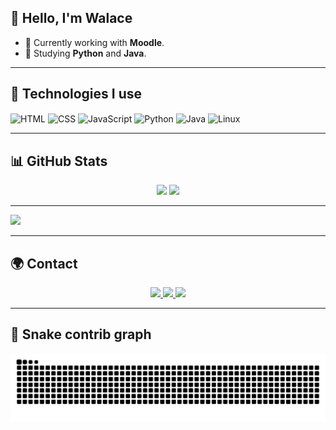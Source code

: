 ## 👋 Hello, I'm Walace

- 🔧 Currently working with **Moodle**.  
- 🌱 Studying **Python** and **Java**.  

---

## 🚀 Technologies I use

<div style="display: inline_block">
  <img align="center" alt="HTML" height="30" width="40" src="https://cdn.jsdelivr.net/gh/devicons/devicon/icons/html5/html5-original.svg"/>
  <img align="center" alt="CSS" height="30" width="40" src="https://cdn.jsdelivr.net/gh/devicons/devicon/icons/css3/css3-original.svg"/>
  <img align="center" alt="JavaScript" height="30" width="40" src="https://cdn.jsdelivr.net/gh/devicons/devicon/icons/javascript/javascript-original.svg"/>
  <img align="center" alt="Python" height="30" width="40" src="https://cdn.jsdelivr.net/gh/devicons/devicon/icons/python/python-original.svg"/>
  <img align="center" alt="Java" height="30" width="40" src="https://cdn.jsdelivr.net/gh/devicons/devicon/icons/java/java-original.svg"/>
  <img align="center" alt="Linux" height="30" width="40" src="https://cdn.jsdelivr.net/gh/devicons/devicon/icons/linux/linux-original.svg"/>
</div>

---

## 📊 GitHub Stats

<div align="center">
  <img height="180em" src="https://github-readme-stats.vercel.app/api?username=Walacekeystone&show_icons=true&theme=tokyonight&include_all_commits=true&count_private=true"/>
  <img height="180em" src="https://github-readme-stats.vercel.app/api/top-langs/?username=Walacekeystone&layout=compact&langs_count=7&theme=tokyonight"/>
</div>

---

<div align="alright">
  <img src="https://github.com/user-attachments/assets/5d701bf0-8dd1-4bcb-9079-e30d562993a4" width="300px"/>
</div>

---

## 🌍 Contact

<div align="center">
  <a href="https://www.instagram.com/nossa_walace/" target="_blank">
    <img src="https://img.shields.io/badge/-Instagram-%23E4405F?style=for-the-badge&logo=instagram&logoColor=white"/>
  </a>
  <a href="mailto:walbarros1924@gmail.com" target="_blank">
    <img src="https://img.shields.io/badge/-Gmail-%23333?style=for-the-badge&logo=gmail&logoColor=white"/>
  </a>
  <a href="https://www.linkedin.com/in/walace-barros-4sys/" target="_blank">
    <img src="https://img.shields.io/badge/-LinkedIn-%230077B5?style=for-the-badge&logo=linkedin&logoColor=white"/>
  </a>
</div>

---

## 🐍 Snake contrib graph

<picture>
  <source media="(prefers-color-scheme: dark)" srcset="https://raw.githubusercontent.com/walacekeystone/walacekeystone/output/github-contribution-grid-snake-dark.svg">
  <source media="(prefers-color-scheme: light)" srcset="https://raw.githubusercontent.com/walacekeystone/walacekeystone/output/github-contribution-grid-snake.svg">
  <img alt="snake animation" src="https://raw.githubusercontent.com/walacekeystone/walacekeystone/output/github-contribution-grid-snake.svg"/>
</picture>
